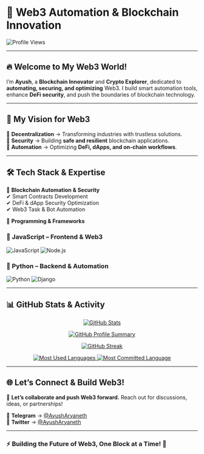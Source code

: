 # 🚀 **Web3 Automation & Blockchain Innovation**  

![Profile Views](https://komarev.com/ghpvc/?username=ayusharyaneth&color=blue)  

---

## 🔥 **Welcome to My Web3 World!**  
I’m **Ayush**, a **Blockchain Innovator** and **Crypto Explorer**, dedicated to **automating, securing, and optimizing** Web3. I build smart automation tools, enhance **DeFi security**, and push the boundaries of blockchain technology.  

---

## 🌟 **My Vision for Web3**  

🔹 **Decentralization** → Transforming industries with trustless solutions.  
🔹 **Security** → Building **safe and resilient** blockchain applications.  
🔹 **Automation** → Optimizing **DeFi, dApps, and on-chain workflows**.  

---

## 🛠 **Tech Stack & Expertise**  

🚀 **Blockchain Automation & Security**  
✔ Smart Contracts Development  
✔ DeFi & dApp Security Optimization  
✔ Web3 Task & Bot Automation  

🎯 **Programming & Frameworks**  

### **🔹 JavaScript – Frontend & Web3**  
<p align="left">  
  <img src="https://img.shields.io/badge/JavaScript-F7DF1E?style=for-the-badge&logo=javascript&logoColor=black" alt="JavaScript" />  
  <img src="https://img.shields.io/badge/Node.js-339933?style=for-the-badge&logo=nodedotjs&logoColor=white" alt="Node.js" />  
</p>  

### **🔹 Python – Backend & Automation**  
<p align="left">  
  <img src="https://img.shields.io/badge/Python-3776AB?style=for-the-badge&logo=python&logoColor=white" alt="Python" />  
  <img src="https://img.shields.io/badge/Django-092D3F?style=for-the-badge&logo=django&logoColor=white" alt="Django" />  
</p>  

---

## 📊 **GitHub Stats & Activity**  

<p align="center">
  <a href="https://github.com/ayusharyaneth">
    <img src="https://github-readme-stats.vercel.app/api?username=ayusharyaneth&show_icons=true&count_private=true&theme=radical&hide_border=true&card_width=500" alt="GitHub Stats" />
  </a>
</p>  

<p align="center">
  <a href="https://github.com/ayusharyaneth">
    <img src="https://github-profile-summary-cards.vercel.app/api/cards/profile-details?username=ayusharyaneth&theme=radical" alt="GitHub Profile Summary" />
  </a>
</p>

<p align="center">
  <a href="https://github.com/ayusharyaneth">
    <img src="https://github-readme-streak-stats.herokuapp.com/?user=ayusharyaneth&theme=radical&hide_border=true" alt="GitHub Streak" />
  </a>
</p>

<p align="center">
  <a href="https://github.com/ayusharyaneth">
    <img src="https://github-profile-summary-cards.vercel.app/api/cards/repos-per-language?username=ayusharyaneth&theme=radical" alt="Most Used Languages" />
    <img src="https://github-profile-summary-cards.vercel.app/api/cards/most-commit-language?username=ayusharyaneth&theme=radical" alt="Most Committed Language" />
  </a>
</p>

---

## 🌐 **Let’s Connect & Build Web3!**  

🚀 **Let’s collaborate and push Web3 forward.** Reach out for discussions, ideas, or partnerships!  

🔹 **Telegram** → [@AyushAryaneth](https://t.me/AyushAryaneth)  
🔹 **Twitter** → [@AyushAryaneth](https://twitter.com/AyushAryaneth)  

---

### ⚡ **Building the Future of Web3, One Block at a Time!** 🚀